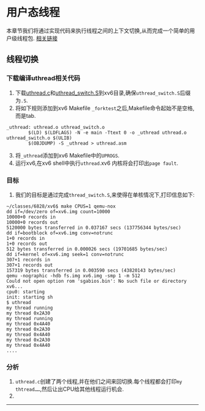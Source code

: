 # 用户态线程
本章节我们将通过实现代码来执行线程之间的上下文切换,从而完成一个简单的用户级线程包.
[相关链接](https://pdos.csail.mit.edu/6.828/2017/homework/xv6-uthread.html)

## 线程切换

### 下载编译uthread相关代码
1. 下载[uthread.c]()和[uthread_switch.S]()到xv6目录,确保`uthread_switch.S`后缀为`.S`.
2. 将如下规则添加到xv6 Makefile `_forktest`之后,Makefile命令起始不是空格,而是tab.
```
_uthread: uthread.o uthread_switch.o
		$(LD) $(LDFLAGS) -N -e main -Ttext 0 -o _uthread uthread.o uthread_switch.o $(ULIB)
		$(OBJDUMP) -S _uthread > uthread.asm
```

3. 将`_uthread`添加到xv6 Makefile中的`UPROGS`.
4. 运行xv6,在xv6 shell中执行`uthread`.xv6 内核将会打印出`page fault`.

### 目标
1. 我们的目标是通过完成`thread_switch.S`,来使得在单核情况下,打印信息如下:
```
~/classes/6828/xv6$ make CPUS=1 qemu-nox
dd if=/dev/zero of=xv6.img count=10000
10000+0 records in
10000+0 records out
5120000 bytes transferred in 0.037167 secs (137756344 bytes/sec)
dd if=bootblock of=xv6.img conv=notrunc
1+0 records in
1+0 records out
512 bytes transferred in 0.000026 secs (19701685 bytes/sec)
dd if=kernel of=xv6.img seek=1 conv=notrunc
307+1 records in
307+1 records out
157319 bytes transferred in 0.003590 secs (43820143 bytes/sec)
qemu -nographic -hdb fs.img xv6.img -smp 1 -m 512 
Could not open option rom 'sgabios.bin': No such file or directory
xv6...
cpu0: starting
init: starting sh
$ uthread
my thread running
my thread 0x2A30
my thread running
my thread 0x4A40
my thread 0x2A30
my thread 0x4A40
my thread 0x2A30
my thread 0x4A40
....
```

### 分析
1. `uthread.c`创建了两个线程,并在他们之间来回切换.每个线程都会打印`my thtread……`,然后让出CPU给其他线程运行机会.
2. 

































































































----